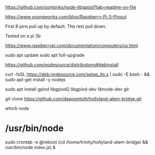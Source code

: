 https://github.com/sombriks/node-libgpiod?tab=readme-ov-file


https://www.youngwonks.com/blog/Raspberry-Pi-3-Pinout


First 8 pins pull up by default. The rest pull down.


Tested on a pi 3b

https://www.raspberrypi.com/documentation/computers/os.html

sudo apt update
sudo apt full-upgrade


https://github.com/nodesource/distributions#debinstall

curl -fsSL https://deb.nodesource.com/setup_lts.x | sudo -E bash - &&\
sudo apt-get install -y nodejs

sudo apt install gpiod libgpiod2 libgpiod-dev libnode-dev git

git clone https://github.com/dawsontoth/hollyland-atem-bridge.git

which node
# /usr/bin/node
sudo crontab -e
@reboot (cd /home/trinity/hollyland-atem-bridge/ && /usr/bin/node index.js) &


